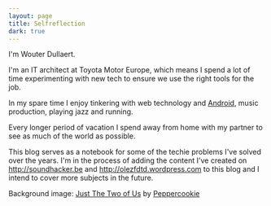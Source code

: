 ```yaml
---
layout: page
title: Selfreflection
dark: true
---
```

I'm Wouter Dullaert.

I'm an IT architect at Toyota Motor Europe, which means I spend a lot of time experimenting with new tech to ensure we use the right tools for the job.

In my spare time I enjoy tinkering with web technology and [Android](https://play.google.com/store/apps/details?id=com.wdullaer.mnemonic), music production, playing jazz and running.

Every longer period of vacation I spend away from home with my partner to see as much of the world as possible.

This blog serves as a notebook for some of the techie problems I've solved over the years. I'm in the process of adding the content I've created on <http://soundhacker.be> and <http://olezfdtd.wordpress.com> to this blog and I intend to cover more subjects in the future.

Background image: [Just The Two of Us](http://lildutchindian.deviantart.com/art/Just-The-Two-of-Us-165185666) by [Peppercookie](http://peppercookie.deviantart.com/)
